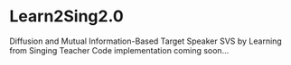 # Learn2Sing2.0
Diffusion and Mutual Information-Based Target Speaker SVS by Learning from Singing Teacher
Code implementation coming soon...
